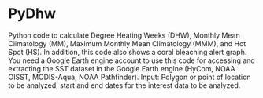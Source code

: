# PyDhw
Python code to calculate Degree Heating Weeks (DHW), Monthly Mean Climatology (MM), Maximum Monthly Mean Climatology (MMM), and Hot Spot (HS). In addition, this code also shows a coral bleaching alert graph.
You need a Google Earth engine account to use this code for accessing and extracting the SST dataset in the Google Earth engine (HyCom, NOAA OISST, MODIS-Aqua, NOAA Pathfinder).
Input: Polygon or point of location to be analyzed, start and end dates for the interest data to be analyzed. 
